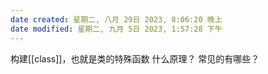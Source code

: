 ```yaml
---
date created: 星期二, 八月 29日 2023, 8:06:20 晚上
date modified: 星期二, 九月 5日 2023, 1:57:28 下午
---
```

构建[[class]]，也就是类的特殊函数
什么原理？
常见的有哪些？